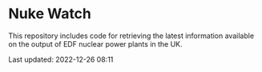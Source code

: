 # Nuke Watch

This repository includes code for retrieving the latest information available on the output of EDF nuclear power plants in the UK.

Last updated: 2022-12-26 08:11